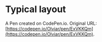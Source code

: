 # Typical layout

A Pen created on CodePen.io. Original URL: [https://codepen.io/Olviar/pen/ExVKKQm](https://codepen.io/Olviar/pen/ExVKKQm).


